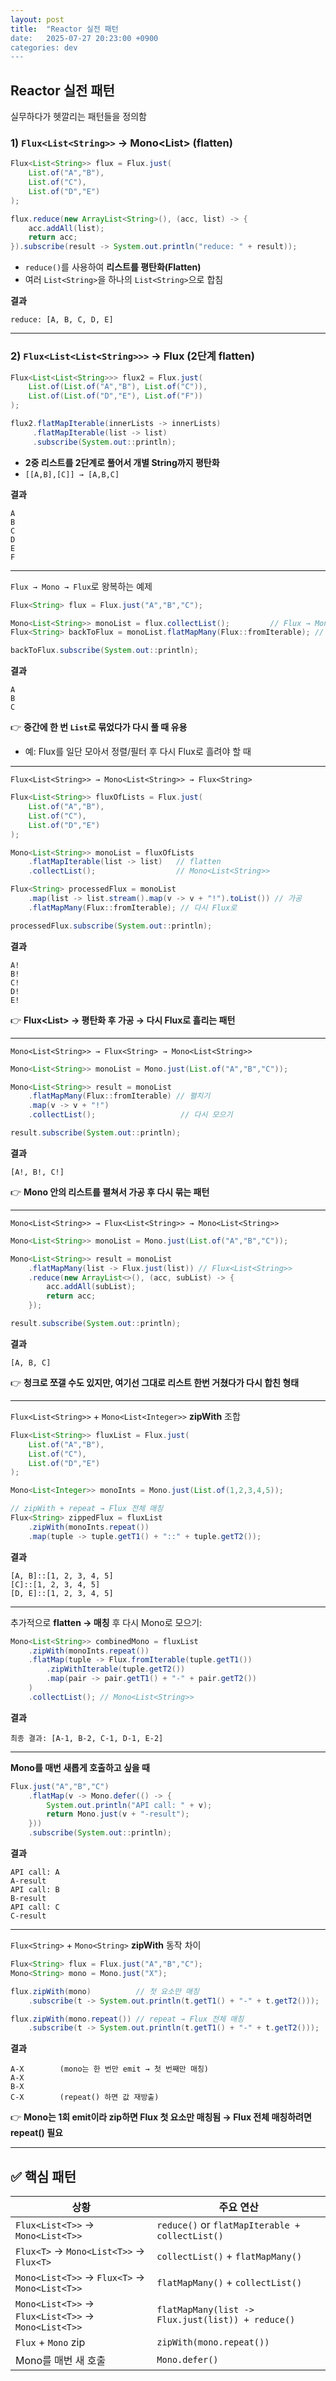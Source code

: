 ```yaml
---
layout: post
title:  "Reactor 실전 패턴
date:   2025-07-27 20:23:00 +0900
categories: dev
---
```


## Reactor 실전 패턴

실무하다가 헷깔리는 패턴들을 정의함


### 1) `Flux<List<String>>` → **Mono\<List<String>>** (flatten)

```java
Flux<List<String>> flux = Flux.just(
    List.of("A","B"),
    List.of("C"),
    List.of("D","E")
);

flux.reduce(new ArrayList<String>(), (acc, list) -> {
    acc.addAll(list);
    return acc;
}).subscribe(result -> System.out.println("reduce: " + result));
```

* `reduce()`를 사용하여 **리스트를 평탄화(Flatten)**
* 여러 `List<String>`을 하나의 `List<String>`으로 합침

**결과**

```
reduce: [A, B, C, D, E]
```

---

### 2) `Flux<List<List<String>>>` → **Flux<String>** (2단계 flatten)

```java
Flux<List<List<String>>> flux2 = Flux.just(
    List.of(List.of("A","B"), List.of("C")),
    List.of(List.of("D","E"), List.of("F"))
);

flux2.flatMapIterable(innerLists -> innerLists)
     .flatMapIterable(list -> list)
     .subscribe(System.out::println);
```

* **2중 리스트를 2단계로 풀어서 개별 String까지 평탄화**
* `[[A,B],[C]] → [A,B,C]`

**결과**

```
A
B
C
D
E
F
```

---

`Flux → Mono → Flux`로 왕복하는 예제

```java
Flux<String> flux = Flux.just("A","B","C");

Mono<List<String>> monoList = flux.collectList();         // Flux → Mono<List<String>>
Flux<String> backToFlux = monoList.flatMapMany(Flux::fromIterable); // Mono<List<String>> → Flux<String>

backToFlux.subscribe(System.out::println);
```

**결과**

```
A
B
C
```

👉 **중간에 한 번 `List`로 묶었다가 다시 풀 때 유용**

* 예: Flux를 일단 모아서 정렬/필터 후 다시 Flux로 흘려야 할 때

---

`Flux<List<String>> → Mono<List<String>> → Flux<String>`

```java
Flux<List<String>> fluxOfLists = Flux.just(
    List.of("A","B"),
    List.of("C"),
    List.of("D","E")
);

Mono<List<String>> monoList = fluxOfLists
    .flatMapIterable(list -> list)   // flatten
    .collectList();                  // Mono<List<String>>

Flux<String> processedFlux = monoList
    .map(list -> list.stream().map(v -> v + "!").toList()) // 가공
    .flatMapMany(Flux::fromIterable); // 다시 Flux로

processedFlux.subscribe(System.out::println);
```

**결과**

```
A!
B!
C!
D!
E!
```

👉 **Flux\<List<T>> → 평탄화 후 가공 → 다시 Flux로 흘리는 패턴**

---

`Mono<List<String>> → Flux<String> → Mono<List<String>>`

```java
Mono<List<String>> monoList = Mono.just(List.of("A","B","C"));

Mono<List<String>> result = monoList
    .flatMapMany(Flux::fromIterable) // 펼치기
    .map(v -> v + "!")
    .collectList();                   // 다시 모으기

result.subscribe(System.out::println);
```

**결과**

```
[A!, B!, C!]
```

👉 **Mono 안의 리스트를 펼쳐서 가공 후 다시 묶는 패턴**

---


`Mono<List<String>> → Flux<List<String>> → Mono<List<String>>`

```java
Mono<List<String>> monoList = Mono.just(List.of("A","B","C"));

Mono<List<String>> result = monoList
    .flatMapMany(list -> Flux.just(list)) // Flux<List<String>>
    .reduce(new ArrayList<>(), (acc, subList) -> { 
        acc.addAll(subList);
        return acc;
    });

result.subscribe(System.out::println);
```

**결과**

```
[A, B, C]
```

👉 **청크로 쪼갤 수도 있지만, 여기선 그대로 리스트 한번 거쳤다가 다시 합친 형태**

---

`Flux<List<String>>` + `Mono<List<Integer>>` **zipWith** 조합

```java
Flux<List<String>> fluxList = Flux.just(
    List.of("A","B"),
    List.of("C"),
    List.of("D","E")
);

Mono<List<Integer>> monoInts = Mono.just(List.of(1,2,3,4,5));

// zipWith + repeat → Flux 전체 매칭
Flux<String> zippedFlux = fluxList
    .zipWith(monoInts.repeat()) 
    .map(tuple -> tuple.getT1() + "::" + tuple.getT2());
```

**결과**

```
[A, B]::[1, 2, 3, 4, 5]
[C]::[1, 2, 3, 4, 5]
[D, E]::[1, 2, 3, 4, 5]
```

---

추가적으로 **flatten → 매칭** 후 다시 Mono<List>로 모으기:

```java
Mono<List<String>> combinedMono = fluxList
    .zipWith(monoInts.repeat())
    .flatMap(tuple -> Flux.fromIterable(tuple.getT1())
        .zipWithIterable(tuple.getT2())
        .map(pair -> pair.getT1() + "-" + pair.getT2())
    )
    .collectList(); // Mono<List<String>>
```

**결과**

```
최종 결과: [A-1, B-2, C-1, D-1, E-2]
```

---

**Mono를 매번 새롭게 호출하고 싶을 때**

```java
Flux.just("A","B","C")
    .flatMap(v -> Mono.defer(() -> {
        System.out.println("API call: " + v);
        return Mono.just(v + "-result");
    }))
    .subscribe(System.out::println);
```

**결과**

```
API call: A
A-result
API call: B
B-result
API call: C
C-result
```

---

`Flux<String>` + `Mono<String>` **zipWith** 동작 차이

```java
Flux<String> flux = Flux.just("A","B","C");
Mono<String> mono = Mono.just("X");

flux.zipWith(mono)          // 첫 요소만 매칭
    .subscribe(t -> System.out.println(t.getT1() + "-" + t.getT2()));

flux.zipWith(mono.repeat()) // repeat → Flux 전체 매칭
    .subscribe(t -> System.out.println(t.getT1() + "-" + t.getT2()));
```

**결과**

```
A-X        (mono는 한 번만 emit → 첫 번째만 매칭)
A-X
B-X
C-X        (repeat() 하면 값 재방출)
```

👉 **Mono는 1회 emit이라 zip하면 Flux 첫 요소만 매칭됨 → Flux 전체 매칭하려면 repeat() 필요**

---

## ✅ 핵심 패턴

| 상황                                                  | 주요 연산                                             |
| --------------------------------------------------- | ------------------------------------------------- |
| `Flux<List<T>>` → `Mono<List<T>>`                   | `reduce()` or `flatMapIterable + collectList()`   |
| `Flux<T>` → `Mono<List<T>>` → `Flux<T>`             | `collectList()` + `flatMapMany()`                 |
| `Mono<List<T>>` → `Flux<T>` → `Mono<List<T>>`       | `flatMapMany()` + `collectList()`                 |
| `Mono<List<T>>` → `Flux<List<T>>` → `Mono<List<T>>` | `flatMapMany(list -> Flux.just(list)) + reduce()` |
| `Flux` + `Mono` zip                                 | `zipWith(mono.repeat())`                          |
| Mono를 매번 새 호출                                       | `Mono.defer()`                                    |
